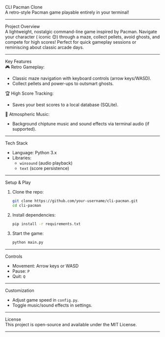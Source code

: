  CLI Pacman Clone  
A retro-style Pacman game playable entirely in your terminal!  

---

 Project Overview  
A lightweight, nostalgic command-line game inspired by Pacman. Navigate your character ( iconic 😊) through a maze, collect pellets, avoid ghosts, and compete for high scores! Perfect for quick gameplay sessions or reminiscing about classic arcade days.  

---

 Key Features  
🎮 Retro Gameplay:  
   - Classic maze navigation with keyboard controls (arrow keys/WASD).  
   - Collect pellets and power-ups to outsmart ghosts.  

🏆 High Score Tracking:  
   - Saves your best scores to a local database (SQLite).  

🎵 Atmospheric Music:  
   - Background chiptune music and sound effects via terminal audio (if supported).  

---

 Tech Stack  
- Language: Python 3.x  
- Libraries:  
  - `winsound` (audio playback)  
  - `text` (score persistence)  

---

 Setup & Play  
1. Clone the repo:  
   ```bash  
   git clone https://github.com/your-username/cli-pacman.git  
   cd cli-pacman  
   ```  

2. Install dependencies:  
   ```bash  
   pip install -r requirements.txt  
   ```  

3. Start the game:  
   ```bash  
   python main.py  
   ```  

---

 Controls  
- Movement: Arrow keys or WASD  
- Pause: `P`  
- Quit: `Q`  

---

 Customization  
- Adjust game speed in `config.py`.  
- Toggle music/sound effects in settings.  

---

 License  
This project is open-source and available under the MIT License.  

---
